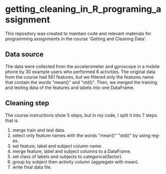 # getting_cleaning_in_R_programing_assignment
This repository was created to maintain code and relevant materials for programming assignments in the course 'Getting and Cleaning Data'.

## Data source


The data were collected from the accelerometer and gyroscope in a mobile phone by 30 example users who performed 6 activities. The original data from the course had 561 features, but we filtered only the features name that contain the words "mean()" and "std()". Then, we merged the training and testing data of the features and labels into one DataFrame.

## Cleaning step 

The course instructions show 5 steps, but in my code, I split it into 7 steps that is 

1. merge train and test data.
2. select only feature names with the words "mean()" "std()" by using reg-ex.
3. set feature, label and subject column name.
4. merge feature, label and subject columns to a DataFrame.
5. set class of labels and subjects to categorical(factor).
6. group by subject then activity column (aggregate with mean).
7. write final data file.

